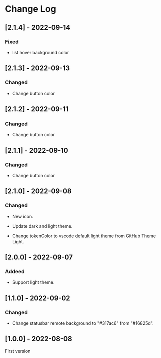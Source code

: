 # Change Log

## [2.1.4] - 2022-09-14

### Fixed

- list hover background color

## [2.1.3] - 2022-09-13

### Changed

- Change button color

## [2.1.2] - 2022-09-11

### Changed

- Change button color

## [2.1.1] - 2022-09-10

### Changed

- Change button color

## [2.1.0] - 2022-09-08

### Changed

- New icon.

- Update dark and light theme.

- Change tokenColor to vscode default light theme from GitHub Theme Light.

## [2.0.0] - 2022-09-07

### Addeed

- Support light theme.

## [1.1.0] - 2022-09-02

### Changed

- Change statusbar remote background to "#317ac6" from "#16825d".

## [1.0.0] - 2022-08-08

First version